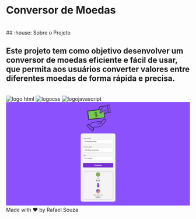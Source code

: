 <h1>Conversor de Moedas</h1>
<br>
## :house: Sobre o Projeto
<h2>Este projeto tem como objetivo desenvolver um conversor de moedas eficiente e fácil de usar, que permita aos usuários converter valores entre diferentes moedas de forma rápida e precisa.</h2>

<br>
 <img src="https://img.shields.io/badge/HTML5-E34F26?style=for-the-badge&logo=html5&logoColor=white" alt="logo html"/>
 <img src="https://img.shields.io/badge/CSS3-1572B6?style=for-the-badge&logo=css3&logoColor=white" alt="logocss"/>
 <img src="https://img.shields.io/badge/JavaScript-F7DF1E?style=for-the-badge&logo=javascript&logoColor=black" alt="logojavascript"/>
 <br>
 <img src="https://github.com/Rafasouza85/Projeto-Conversor-de-Moedas-Js/blob/main/assets/img-conversor-moeda.jpg?raw=true">
 Made with ♥ by Rafael Souza
